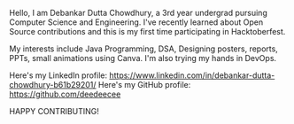 Hello, I am Debankar Dutta Chowdhury, a 3rd year undergrad pursuing Computer Science and Engineering. I've recently learned about Open Source contributions and this is my first time participating in Hacktoberfest.

My interests include Java Programming, DSA, Designing posters, reports, PPTs, small animations using Canva. I'm also trying my hands in DevOps.

Here's my LinkedIn profile: https://www.linkedin.com/in/debankar-dutta-chowdhury-b61b29201/
Here's my GitHub profile: https://github.com/deedeecee

HAPPY CONTRIBUTING!